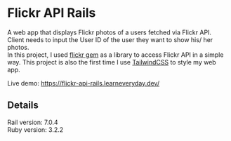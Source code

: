 # Flickr API Rails

A web app that displays Flickr photos of a users fetched via Flickr API. Client needs to input the User ID of the user they want to show his/ her photos.  
In this project, I used [flickr gem](https://github.com/cyclotron3k/flickr) as a library to access Flickr API in a simple way. This project is also the first time I use [TailwindCSS](https://tailwindcss.com/) to style my web app.

Live demo: https://flickr-api-rails.learneveryday.dev/

## Details
Rail version: 7.0.4  
Ruby version: 3.2.2
